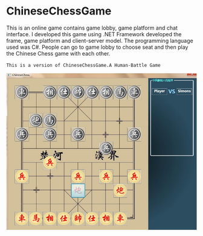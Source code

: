 # ChineseChessGame
This is an online game contains game lobby, game platform and chat interface. I developed this game using .NET Framework developed the frame, game platform and client-server model. The programming language used was C#. People can go to game lobby to choose seat and then play the Chinese Chess game with each other.

	This is a version of ChineseChessGame.A Human-Battle Game
![the picture of Game interface](Pic.jpg)
